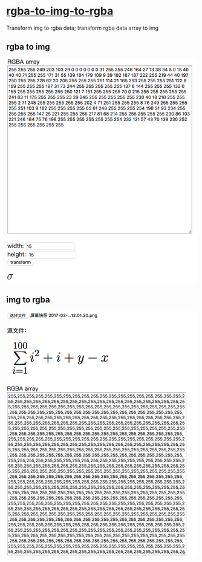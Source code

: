 # [rgba-to-img-to-rgba](http://www.timqian.com/rgba-to-img-to-rgba/)

Transform img to rgba data; 
transform rgba data array to img

## rgba to img
![](./assets/rgba-to-img.png)

## img to rgba
![](./assets/img-to-rgba.png)